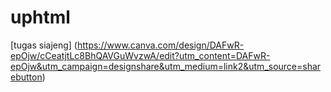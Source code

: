 # uphtml

[tugas siajeng] (https://www.canva.com/design/DAFwR-epOjw/cCeatjtLc8BhQAVGuWvzwA/edit?utm_content=DAFwR-epOjw&utm_campaign=designshare&utm_medium=link2&utm_source=sharebutton)
